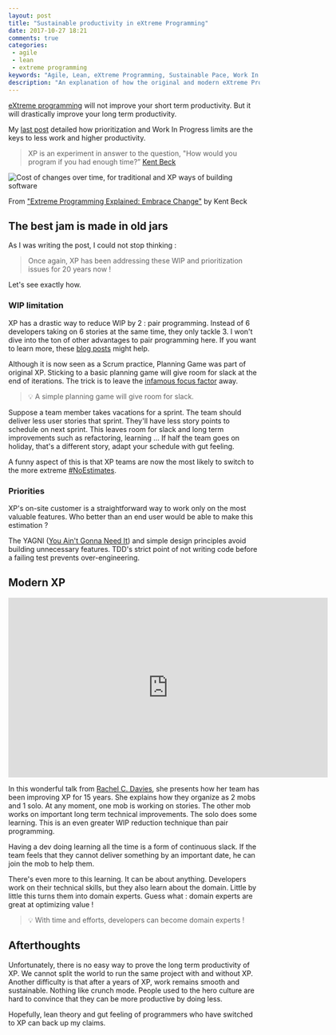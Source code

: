 ```yaml
---
layout: post
title: "Sustainable productivity in eXtreme Programming"
date: 2017-10-27 18:21
comments: true
categories:
 - agile
 - lean
 - extreme programming
keywords: "Agile, Lean, eXtreme Programming, Sustainable Pace, Work In Progress, WIP, WIP Limitations, Prioritization, Modern XP"
description: "An explanation of how the original and modern eXtreme Programming do WIP limits and prioritization to achieve long term productivity and a sustainable pace"
---
```

[eXtreme programming](http://extremeprogramming.org/) will not improve your short term productivity. But it will drastically improve your long term productivity.

My [last post](/are-software-developers-overworked-or-undecided/) detailed how prioritization and Work In Progress limits are the keys to less work and higher productivity.

> XP is an experiment in answer to the question, "How would you program if you had enough time?” [Kent Beck](https://www.amazon.com/Extreme-Programming-Explained-Embrace-Change/dp/0321278658/ref=sr_1_1?ie=UTF8&qid=1509114442&sr=8-1&keywords=xp+explained)

![Cost of changes over time, for traditional and XP ways of building software]({{site.url}}/imgs/2017-10-27-sustainable-productivity-in-extreme-programming/cost-of-change-over-time.jpg)<div class="image-credits">From ["Extreme Programming Explained: Embrace Change"](https://www.amazon.com/Extreme-Programming-Explained-Embrace-Change/dp/0321278658/ref=sr_1_1?ie=UTF8&qid=1510040835&sr=8-1&keywords=extreme+programming+explained) by Kent Beck</div>

## The best jam is made in old jars

As I was writing the post, I could not stop thinking :

> Once again, XP has been addressing these WIP and prioritization issues for 20 years now !

Let's see exactly how.

### WIP limitation

XP has a drastic way to reduce WIP by 2 : pair programming. Instead of 6 developers taking on 6 stories at the same time, they only tackle 3. I won't dive into the ton of other advantages to pair programming here. If you want to learn more, these [blog posts](/blog/categories/pair-programming/) might help.

Although it is now seen as a Scrum practice, Planning Game was part of original XP. Sticking to a basic planning game will give room for slack at the end of iterations. The trick is to leave the [infamous focus factor](https://www.infoq.com/minibooks/scrum-xp-from-the-trenches-2) away.

> 💡 A simple planning game will give room for slack.

Suppose a team member takes vacations for a sprint. The team should deliver less user stories that sprint. They'll have less story points to schedule on next sprint. This leaves room for slack and long term improvements such as refactoring, learning ... If half the team goes on holiday, that's a different story, adapt your schedule with gut feeling.

A funny aspect of this is that XP teams are now the most likely to switch to the more extreme [#NoEstimates](https://twitter.com/hashtag/noestimates).

### Priorities

XP's on-site customer is a straightforward way to work only on the most valuable features. Who better than an end user would be able to make this estimation ?

The YAGNI ([You Ain't Gonna Need It](https://en.wikipedia.org/wiki/You_aren%27t_gonna_need_it)) and simple design principles avoid building unnecessary features. TDD's strict point of not writing code before a failing test prevents over-engineering.

## Modern XP

<iframe src="https://player.vimeo.com/video/221024846" width="640" height="360" frameborder="0" webkitallowfullscreen mozallowfullscreen allowfullscreen></iframe>

In this wonderful talk from [Rachel C. Davies](http://rachelcdavies.github.io/), she presents how her team has been improving XP for 15 years. She explains how they organize as 2 mobs and 1 solo. At any moment, one mob is working on stories. The other mob works on important long term technical improvements. The solo does some learning. This is an even greater WIP reduction technique than pair programming.

Having a dev doing learning all the time is a form of continuous slack. If the team feels that they cannot deliver something by an important date, he can join the mob to help them.

There's even more to this learning. It can be about anything. Developers work on their technical skills, but they also learn about the domain. Little by little this turns them into domain experts. Guess what : domain experts are great at optimizing value !

> 💡 With time and efforts, developers can become domain experts !

## Afterthoughts

Unfortunately, there is no easy way to prove the long term productivity of XP. We cannot split the world to run the same project with and without XP. Another difficulty is that after a years of XP, work remains smooth and sustainable. Nothing like crunch mode. People used to the hero culture are hard to convince that they can be more productive by doing less.

Hopefully, lean theory and gut feeling of programmers who have switched to XP can back up my claims.
